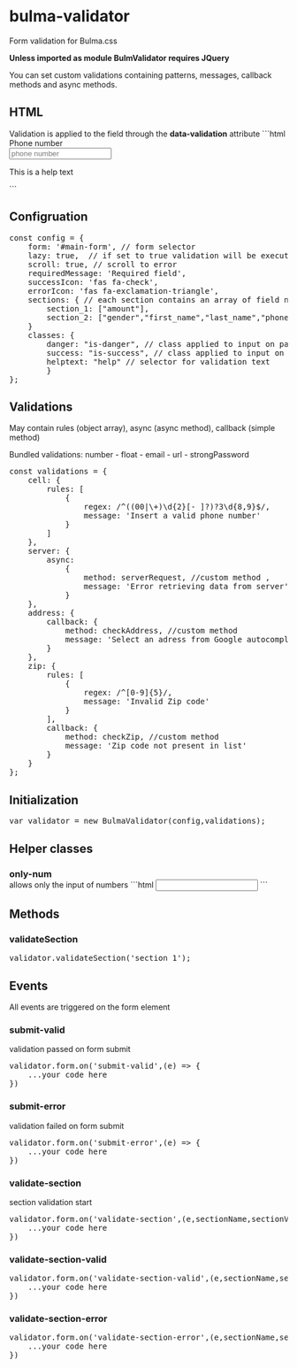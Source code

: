 # bulma-validator
Form validation for Bulma.css

<strong>Unless imported as module BulmValidator requires JQuery</strong>

You can set custom validations containing patterns, messages, callback methods and async methods.

<h2>HTML</h2>
Validation is applied to the field through the <strong>data-validation</strong> attribute
```html
<div class="field">
  <label class="label">Phone number</label>
  <div class="control">
    <input class="input only-num" type="text" placeholder="phone number" data-validation="phone" name="phone_number">
  </div>
  <p class="help is-hidden">This is a help text</p>
</div>
```

<h2>Configruation</h2>
<pre>
const config = {
    form: '#main-form', // form selector
    lazy: true,  // if set to true validation will be executed only when the form is submitted
    scroll: true, // scroll to error
    requiredMessage: 'Required field',
    successIcon: 'fas fa-check',
    errorIcon: 'fas fa-exclamation-triangle',
    sections: { // each section contains an array of field names
        section_1: ["amount"], 
        section_2: ["gender","first_name","last_name","phone_number","email","address","province"]
    }
    classes: { 
        danger: "is-danger", // class applied to input on passed validation
        success: "is-success", // class applied to input on failed validation
        helptext: "help" // selector for validation text
		}
};
</pre>

<h2>Validations</h2>
May contain rules (object array), async (async method), callback (simple method)

Bundled validations: number - float - email - url - strongPassword
<pre>
const validations = { 
    cell: {
        rules: [
            {
                regex: /^((00|\+)\d{2}[- ]?)?3\d{8,9}$/,
                message: 'Insert a valid phone number'
            }
        ]
    },
    server: {
        async:
            {
                method: serverRequest, //custom method ,
                message: 'Error retrieving data from server'
            }
    },
    address: {
        callback: {
            method: checkAddress, //custom method
            message: 'Select an adress from Google autocomplete options' 
        }
    },
    zip: {
        rules: [
            {
                regex: /^[0-9]{5}/,
                message: 'Invalid Zip code'
            }
        ],
        callback: {
            method: checkZip, //custom method
            message: 'Zip code not present in list' 
        }
    }
};
</pre>

<h2>Initialization</h2>
<pre>
var validator = new BulmaValidator(config,validations);
</pre>

<h2>Helper classes</h2>
<h3 style="margin-bottom: 0">only-num</h3>allows only the input of numbers
```html
<input class="input only-num" type="text">
```


<h2>Methods</h2>
<h3>validateSection</h3>
<pre>
validator.validateSection('section_1');
</pre>

<h2>Events</h2>
All events are triggered on the form element
<h3>submit-valid</h3>
validation passed on form submit
<pre>
validator.form.on('submit-valid',(e) => {
    ...your code here
}) 
</pre>
<h3>submit-error</h3>
validation failed on form submit
<pre>
validator.form.on('submit-error',(e) => {
    ...your code here
}) 
</pre>
<h3>validate-section</h3>
section validation start
<pre>
validator.form.on('validate-section',(e,sectionName,sectionValue) => {
    ...your code here
}) 
</pre>
<h3>validate-section-valid</h3>
<pre>
validator.form.on('validate-section-valid',(e,sectionName,sectionValue) => {
    ...your code here
}) 
</pre>
<h3>validate-section-error</h3>
<pre>
validator.form.on('validate-section-error',(e,sectionName,sectionValue) => {
    ...your code here
}) 
</pre>
